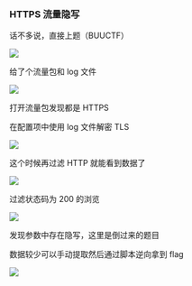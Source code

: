 ### HTTPS 流量隐写

话不多说，直接上题（BUUCTF）

![](https://pic1.imgdb.cn/item/67cc213f066befcec6e158fa.jpg)

给了个流量包和 log 文件

![](https://pic1.imgdb.cn/item/67cc2150066befcec6e15903.jpg)

打开流量包发现都是 HTTPS

在配置项中使用 log 文件解密 TLS

![](https://pic1.imgdb.cn/item/67cc216f066befcec6e15906.jpg)

这个时候再过滤 HTTP 就能看到数据了

![](https://pic1.imgdb.cn/item/67cc2185066befcec6e15909.jpg)

过滤状态码为 200 的浏览

![](https://pic1.imgdb.cn/item/67cc219a066befcec6e15911.jpg)

发现参数中存在隐写，这里是倒过来的题目

数据较少可以手动提取然后通过脚本逆向拿到 flag

![](https://pic1.imgdb.cn/item/67cc21af066befcec6e15912.jpg)